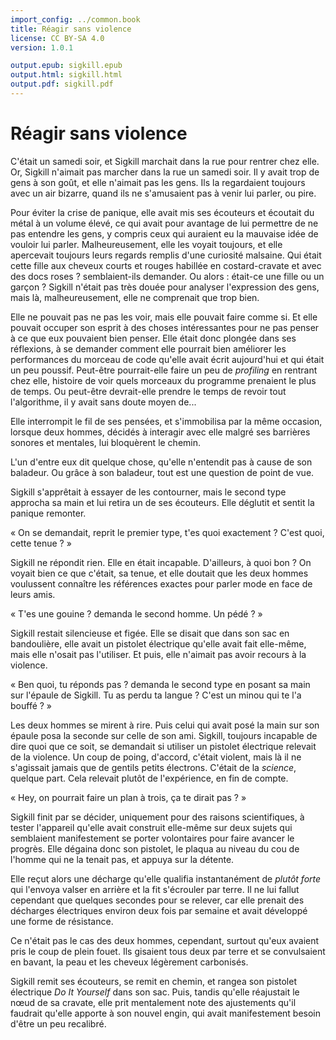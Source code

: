 ```yaml
---
import_config: ../common.book
title: Réagir sans violence
license: CC BY-SA 4.0
version: 1.0.1

output.epub: sigkill.epub
output.html: sigkill.html
output.pdf: sigkill.pdf
---
```


Réagir sans violence 
====================

C'était un samedi soir, et Sigkill marchait dans la rue pour rentrer
chez elle. Or, Sigkill n'aimait pas marcher dans la rue un samedi
soir. Il y avait trop de gens à son goût, et elle n'aimait pas les
gens. Ils la regardaient toujours avec un air bizarre, quand ils ne
s'amusaient pas à venir lui parler, ou pire.

Pour éviter la crise de panique, elle avait mis ses écouteurs et
écoutait du métal à un volume élevé, ce qui avait pour avantage de lui
permettre de ne pas entendre les gens, y compris ceux qui auraient eu
la mauvaise idée de vouloir lui parler. Malheureusement, elle les
voyait toujours, et elle apercevait toujours leurs regards remplis
d'une curiosité malsaine. Qui était cette fille aux cheveux courts et
rouges habillée en costard-cravate et avec des docs roses ?
semblaient-ils demander. Ou alors : était-ce une fille ou un garçon ?
Sigkill n'était pas très douée pour analyser l'expression des gens,
mais là, malheureusement, elle ne comprenait que trop bien.

Elle ne pouvait pas ne pas les voir, mais elle pouvait faire comme
si. Et elle pouvait occuper son esprit à des choses intéressantes pour
ne pas penser à ce que eux pouvaient bien penser. Elle était donc
plongée dans ses réflexions, à se demander comment elle pourrait bien
améliorer les performances du morceau de code qu'elle avait écrit
aujourd'hui et qui était un peu poussif. Peut-être pourrait-elle faire
un peu de *profiling* en rentrant chez elle, histoire de voir
quels morceaux du programme prenaient le plus de temps. Ou peut-être
devrait-elle prendre le temps de revoir tout l'algorithme, il y avait
sans doute moyen de...

Elle interrompit le fil de ses pensées, et s'immobilisa par la même
occasion, lorsque deux hommes, décidés à interagir avec elle malgré
ses barrières sonores et mentales, lui bloquèrent le chemin.

L'un d'entre eux dit quelque chose, qu'elle n'entendit pas à cause de
son baladeur. Ou grâce à son baladeur, tout est une question de point
de vue. 

Sigkill s'apprêtait à essayer de les contourner, mais le second type
approcha sa main et lui retira un de ses écouteurs. Elle déglutit et
sentit la panique remonter. 

« On se demandait, reprit le premier type, t'es quoi exactement ? C'est quoi, cette tenue ? »

Sigkill ne répondit rien. Elle en était incapable. D'ailleurs, à quoi
bon ? On voyait bien ce que c'était, sa tenue, et elle doutait que les
deux hommes voulussent connaître les références exactes pour parler
mode en face de leurs amis. 

« T'es une gouine ? demanda le second homme. Un pédé ? »

Sigkill restait silencieuse et figée. Elle se disait que dans son sac
en bandoulière, elle avait un pistolet électrique qu'elle avait fait
elle-même, mais elle n'osait pas l'utiliser. Et puis, elle n'aimait
pas avoir recours à la violence.

« Ben quoi, tu réponds pas ? demanda le second type en posant sa
  main sur l'épaule de Sigkill. Tu as perdu ta langue ? C'est un minou
  qui te l'a bouffé ? »

Les deux hommes se mirent à rire. Puis celui qui avait posé la main
sur son épaule posa la seconde sur celle de son ami. Sigkill, toujours
incapable de dire quoi que ce soit, se demandait si utiliser un
pistolet électrique relevait de la violence. Un coup de poing,
d'accord, c'était violent, mais là il ne s'agissait jamais que de
gentils petits électrons. C'était de la *science*, quelque
part. Cela relevait plutôt de l'expérience, en fin de compte.

« Hey, on pourrait faire un plan à trois, ça te dirait pas ? »

Sigkill finit par se décider, uniquement pour des raisons
scientifiques, à tester l'appareil qu'elle avait construit elle-même
sur deux sujets qui semblaient manifestement se porter volontaires
pour faire avancer le progrès. Elle dégaina donc son pistolet, le
plaqua au niveau du cou de l'homme qui ne la tenait pas, et appuya sur
la détente.

Elle reçut alors une décharge qu'elle qualifia instantanément de
*plutôt forte* qui l'envoya valser en arrière et la fit
s'écrouler par terre. Il ne lui fallut cependant que quelques secondes
pour se relever, car elle prenait des décharges électriques 
environ deux fois par semaine et avait développé une forme de
résistance.

Ce n'était pas le cas des deux hommes, cependant, surtout qu'eux
avaient pris le coup de plein fouet. Ils gisaient tous deux par terre
et se convulsaient en bavant, la peau et les cheveux légèrement
carbonisés.

Sigkill remit ses écouteurs, se remit en chemin, et rangea son
pistolet électrique *Do  It Yourself* dans son sac. Puis, tandis
qu'elle réajustait le nœud de sa cravate, elle prit mentalement
note des ajustements qu'il faudrait qu'elle apporte à son nouvel
engin, qui avait manifestement besoin d'être un peu recalibré.

